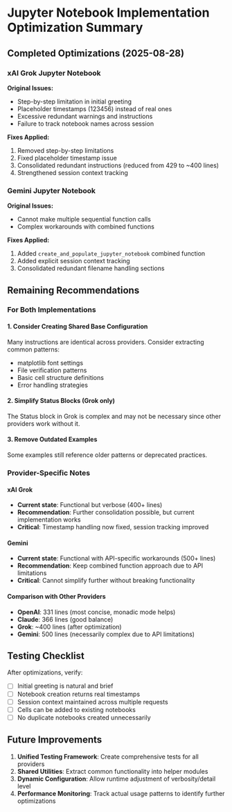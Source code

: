 # Jupyter Notebook Implementation Optimization Summary

## Completed Optimizations (2025-08-28)

### xAI Grok Jupyter Notebook
**Original Issues:**
- Step-by-step limitation in initial greeting
- Placeholder timestamps (123456) instead of real ones
- Excessive redundant warnings and instructions
- Failure to track notebook names across session

**Fixes Applied:**
1. Removed step-by-step limitations
2. Fixed placeholder timestamp issue
3. Consolidated redundant instructions (reduced from 429 to ~400 lines)
4. Strengthened session context tracking

### Gemini Jupyter Notebook  
**Original Issues:**
- Cannot make multiple sequential function calls
- Complex workarounds with combined functions

**Fixes Applied:**
1. Added `create_and_populate_jupyter_notebook` combined function
2. Added explicit session context tracking
3. Consolidated redundant filename handling sections

## Remaining Recommendations

### For Both Implementations

#### 1. Consider Creating Shared Base Configuration
Many instructions are identical across providers. Consider extracting common patterns:
- matplotlib font settings
- File verification patterns  
- Basic cell structure definitions
- Error handling strategies

#### 2. Simplify Status Blocks (Grok only)
The Status block in Grok is complex and may not be necessary since other providers work without it.

#### 3. Remove Outdated Examples
Some examples still reference older patterns or deprecated practices.

### Provider-Specific Notes

#### xAI Grok
- **Current state**: Functional but verbose (400+ lines)
- **Recommendation**: Further consolidation possible, but current implementation works
- **Critical**: Timestamp handling now fixed, session tracking improved

#### Gemini
- **Current state**: Functional with API-specific workarounds (500+ lines)
- **Recommendation**: Keep combined function approach due to API limitations
- **Critical**: Cannot simplify further without breaking functionality

#### Comparison with Other Providers
- **OpenAI**: 331 lines (most concise, monadic mode helps)
- **Claude**: 366 lines (good balance)
- **Grok**: ~400 lines (after optimization)
- **Gemini**: 500 lines (necessarily complex due to API limitations)

## Testing Checklist

After optimizations, verify:
- [ ] Initial greeting is natural and brief
- [ ] Notebook creation returns real timestamps
- [ ] Session context maintained across multiple requests
- [ ] Cells can be added to existing notebooks
- [ ] No duplicate notebooks created unnecessarily

## Future Improvements

1. **Unified Testing Framework**: Create comprehensive tests for all providers
2. **Shared Utilities**: Extract common functionality into helper modules
3. **Dynamic Configuration**: Allow runtime adjustment of verbosity/detail level
4. **Performance Monitoring**: Track actual usage patterns to identify further optimizations